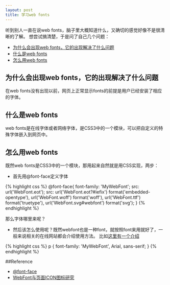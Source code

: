 ```yaml
---
layout: post
title: 学习web fonts
---
```


听到别人一直在说web fonts，脑子里大概知道什么，又确切的感觉好像不是很清晰的了解。
想尝试搞清楚，于是问了自己几个问题：

* <a href="#why">为什么会出现web fonts，它的出现解决了什么问题</a>
* <a href="#what">什么是web fonts</a>
* <a href="#how">怎么用web fonts</a>

<h2 id="why">为什么会出现web fonts，它的出现解决了什么问题</h2>
在web fonts没有出现以前，网页上正常显示fonts的前提是用户已经安装了相应的字体。

<h2 id="what">什么是web fonts</h2>
web fonts是在线字体或者网络字体，是CSS3中的一个模块，可以把自定义的特殊字体嵌入到网页中。


<h2 id="how">怎么用web fonts</h2>
既然web fonts是CSS3中的一个模块，那用起来自然就是用CSS实现，两步：

* 首先用@font-face定义字体

{% highlight css %}
@font-face{
	font-family: 'MyWebFont';
	src: url('WebFont.eot');
	src: url('WebFont.eot?#iefix') format('embedded-opentype'),
	     url('WebFont.woff') format('woff'),
	     url('WebFont.ttf') format('truetype'),
	     url('WebFont.svg#webfont') format('svg');
}
{% endhighlight %}

<div class="small">
那么字体哪里来呢？
</div>


* 然后该怎么使用呢？既然webfont也是一种font，就按照font来用就好了，一般来说相关的在线网站都会介绍使用方法。
比如[这里有一个介绍](https://www.zybuluo.com/cherishpeace/note/46809)

{% highlight css %}
p { font-family: 'MyWebFont', Arial, sans-serif; }
{% endhighlight %}


##Reference
- [@font-face](https://developer.mozilla.org/en-US/docs/Web/CSS/@font-face)
- [WebFont与页面ICON图标研究](http://gejiawen.github.io/2015/03/04/CSS/WebFont%E4%B8%8E%E9%A1%B5%E9%9D%A2ICON%E5%9B%BE%E6%A0%87%E7%A0%94%E7%A9%B6/)


<!-- icon font
网页上的小图标称之为页面icon，这些icon基本都是设计师来制作的，起初设计师将网页需要的icon统统丢给dev，然后dev就将这些icon用在网页的不同的地方。

这样有什么问题吗？
每显示一张图片，都会向服务器发送一次请求，图片越多，请求次数越多，造成延迟的可能性就越大。

于是为了解决这个问题，设计师或者dev就将这些图标按照一定顺序和方式合并在一起，这种方式称为css sprites或者图片精灵。dev怎么用呢，他们就通过写CSS来控制不同图标的background-position属性。

这样又有什么问题吗？
dev需要匹配每个icon的position属性，而且同一个icon不同尺寸也需要设计师设计多套icon，更可怜的是，如果中间某个icon发生变化，那么多米诺效应就会发生，在那个图标之后的所有图标的CSS代码都有可能修改。

icon font倒是可以或多或少解决这个问题，当然两者并不冲突。

```
- 你可以去免费的网站下载，比如 https://icomoon.io/app
- 也可以去收费的网站购买字体使用授权
- 当然还可以自己设计字体
```
-->

